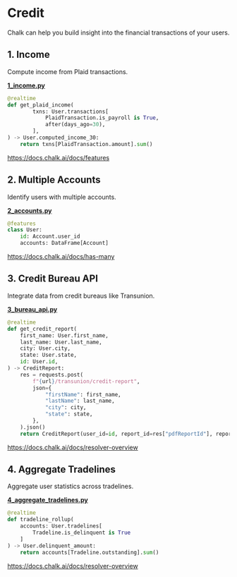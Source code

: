 # Credit

Chalk can help you build insight into the financial transactions
of your users.

## 1. Income

Compute income from Plaid transactions.

**[1_income.py](1_income.py)**

```python
@realtime
def get_plaid_income(
        txns: User.transactions[
            PlaidTransaction.is_payroll is True,
            after(days_ago=30),
        ],
) -> User.computed_income_30:
    return txns[PlaidTransaction.amount].sum()
```

https://docs.chalk.ai/docs/features

## 2. Multiple Accounts

Identify users with multiple accounts.

**[2_accounts.py](2_accounts.py)**

```python
@features
class User:
    id: Account.user_id
    accounts: DataFrame[Account]
```

https://docs.chalk.ai/docs/has-many

## 3. Credit Bureau API

Integrate data from credit bureaus like Transunion.

**[3_bureau_api.py](3_bureau_api.py)**

```python
@realtime
def get_credit_report(
    first_name: User.first_name,
    last_name: User.last_name,
    city: User.city,
    state: User.state,
    id: User.id,
) -> CreditReport:
    res = requests.post(
        f"{url}/transunion/credit-report",
        json={
            "firstName": first_name,
            "lastName": last_name,
            "city": city,
            "state": state,
        },
    ).json()
    return CreditReport(user_id=id, report_id=res["pdfReportId"], report=res["data"])
```

https://docs.chalk.ai/docs/resolver-overview

## 4. Aggregate Tradelines

Aggregate user statistics across tradelines.

**[4_aggregate_tradelines.py](4_aggregate_tradelines.py)**

```python
@realtime
def tradeline_rollup(
    accounts: User.tradelines[
        Tradeline.is_delinquent is True
    ]
) -> User.delinquent_amount:
    return accounts[Tradeline.outstanding].sum()
```

https://docs.chalk.ai/docs/resolver-overview
